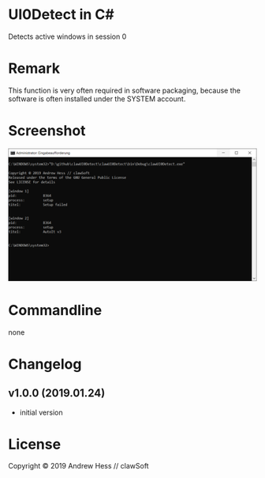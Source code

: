 # UI0Detect in C#
Detects active windows in session 0

# Remark

This function is very often required in software packaging, because the software is often installed under the SYSTEM account.

# Screenshot

![screen](docs/images/screen.png?raw=true "clawmonui")

# Commandline

none

# Changelog

## v1.0.0 (2019.01.24)

- initial version

# License
Copyright © 2019 Andrew Hess // clawSoft<br>
